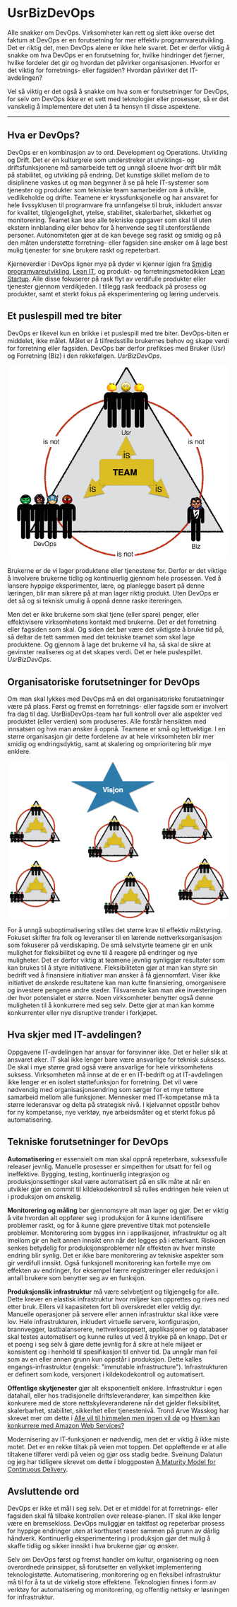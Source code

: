 # UsrBizDevOps

Alle snakker om DevOps. Virksomheter kan rett og slett ikke overse det faktum at DevOps er en forutsetning for mer effektiv programvareutvikling. Det er riktig det, men DevOps alene er ikke hele svaret. Det er derfor viktig å snakke om hva DevOps er en forutsetning for, hvilke hindringer det fjerner, hvilke fordeler det gir og hvordan det påvirker organisasjonen. Hvorfor er det viktig for forretnings- eller fagsiden? Hvordan påvirker det IT-avdelingen?

Vel så viktig er det også å snakke om hva som er forutsetninger for DevOps, for selv om DevOps ikke er et sett med teknologier eller prosesser, så er det vanskelig å implementere det uten å ta hensyn til disse aspektene.

---

## Hva er DevOps?
DevOps er en kombinasjon av to ord. Development og Operations. Utvikling og Drift. Det er en kulturgreie som understreker at utviklings- og driftsfunksjonene må samarbeide tett og unngå siloene hvor drift blir målt på stabilitet, og utvikling på endring. Det kunstige skillet mellom de to disiplinene vaskes ut og man begynner å se på hele IT-systemer som tjenester og produkter som tekniske team samarbeider om å utvikle, vedlikeholde og drifte. Teamene er kryssfunksjonelle og har ansvaret for hele livssyklusen til programvare fra unnfangelse til bruk, inkludert ansvar for kvalitet, tilgjengelighet, ytelse, stabilitet, skalerbarhet, sikkerhet og monitorering. Teamet kan løse alle tekniske oppgaver som skal til uten ekstern innblanding eller behov for å henvende seg til utenforstående personer. Autonomiteten gjør at de kan bevege seg raskt og smidig og på den måten understøtte forretning- eller fagsiden sine ønsker om å lage best mulig tjenester for sine brukere raskt og repeterbart.

Kjerneverdier i DevOps ligner mye på dyder vi kjenner igjen fra [Smidig programvareutvikling](http://www.agilemanifesto.org/iso/no/), [Lean IT](https://en.wikipedia.org/wiki/Lean_IT), og produkt- og forretningsmetodikken [Lean Startup](http://theleanstartup.com/principles). Alle disse fokuserer på rask flyt av verdifulle produkter eller tjenester gjennom verdikjeden. I tillegg rask feedback på prosess og produkter, samt et sterkt fokus på eksperimentering og læring underveis. 

## Et puslespill med tre biter
DevOps er likevel kun en brikke i et puslespill med tre biter. DevOps-biten er middelet, ikke målet. Målet er å tilfredsstille brukernes behov og skape verdi for forretning eller fagsiden. DevOps bør derfor prefikses med Bruker (Usr) og Forretning (Biz) i den rekkefølgen. *UsrBizDevOps*.

![UsrBizDevOps-team](https://github.com/steinim/writings/raw/master/images/usrbizdevops-team.png)

Brukerne er de vi lager produktene eller tjenestene for. Derfor er det viktige å involvere brukerne tidlig og kontinuerlig gjennom hele prosessen. Ved å lansere hyppige eksperimenter, lære, og planlegge basert på denne læringen, blir man sikrere på at man lager riktig produkt. Uten DevOps er det så og si teknisk umulig å oppnå denne raske itereringen.

Men det er ikke brukerne som skal tjene (eller spare) penger, eller effektivisere virksomhetens kontakt med brukerne. Det er det forretning eller fagsiden som skal. Og siden det bør være det viktigste å bruke tid på, så deltar de tett sammen med det tekniske teamet som skal lage produktene. Og gjennom å lage det brukerne vil ha, så skal de sikre at gevinster realiseres og at det skapes verdi. Det er hele puslespillet. *UsrBizDevOps*.

## Organisatoriske forutsetninger for DevOps
Om man skal lykkes med DevOps må en del organisatoriske forutsetninger være på plass. Først og fremst en forretnings- eller fagside som er involvert fra dag til dag. UsrBisDevOps-team har full kontroll over alle aspekter ved produktet (eller verdien) som produseres. Alle forstår hensikten med innsatsen og hva man ønsker å oppnå. Teamene er små og lettvektige. I en større organisasjon gir dette fordelene av at hele virksomheten blir mer smidig og endringsdyktig, samt at skalering og omprioritering blir mye enklere.

![UsrBizDevOps-org](https://github.com/steinim/writings/raw/master/images/usrbizdevops-org.png)

For å unngå suboptimalisering stilles det større krav til effektiv målstyring. Fokuset skifter fra folk og leveranser til en lærende nettverksorganisasjon som fokuserer på verdiskaping. De små selvstyrte teamene gir en unik mulighet for fleksibilitet og evne til å reagere på endringer og nye muligheter. Det er derfor viktig at teamene jevnlig synliggjør resultater som kan brukes til å styre initiativene. Fleksibiliteten gjør at man kan styre sin bedrift ved å finansiere initiativer man ønsker å få gjennomført. Viser ikke initiativet de ønskede resultatene kan man kutte finansiering, omorganisere og investere pengene andre steder. Tilsvarende kan man øke investeringen der hvor potensialet er større. Noen virksomheter benytter også denne muligheten til å konkurrere med seg selv. Dette gjør at man kan komme konkurrenter eller nye disruptive trender i forkjøpet.

## Hva skjer med IT-avdelingen?
Oppgavene IT-avdelingen har ansvar for forsvinner ikke. Det er heller slik at ansvaret øker. IT skal ikke lenger bare være ansvarlige for teknisk suksess. De skal i mye større grad også være ansvarlige for hele virksomhetens suksess. Virksomheten må innse at de er en IT-bedrift og at IT-avdelingen ikke lenger er en isolert støttefunksjon for forretning. Det vil være nødvendig med organisasjonsendring som sørger for et mye tettere samarbeid mellom alle funksjoner. Mennesker med IT-kompetanse må ta større lederansvar og delta på strategisk nivå. I kjølvannet oppstår behov for ny kompetanse, nye verktøy, nye arbeidsmåter og et sterkt fokus på automatisering.

## Tekniske forutsetninger for DevOps
**Automatisering** er essensielt om man skal oppnå repeterbare, suksessfulle releaser jevnlig. Manuelle prosesser er simpelthen for utsatt for feil og ineffektive. Bygging, testing, kontinuerlig integrasjon og produksjonssettinger skal være automatisert på en slik måte at når en utvikler gjør en commit til kildekodekontroll så rulles endringen hele veien ut i produksjon om ønskelig.

**Monitorering og måling** bør gjennomsyre alt man lager og gjør. Det er viktig å vite hvordan alt oppfører seg i produksjon for å kunne identifisere problemer raskt, og for å kunne gjøre preventive tiltak mot potensielle problemer. Monitorering som bygges inn i applikasjoner, infrastruktur og alt imellom gir en helt annen innsikt enn når det legges på i etterkant. Risikoen senkes betydelig for produksjonsproblemer når effekten av hver minste endring blir synlig. Det er ikke bare monitorering av tekniske aspekter som gir verdifull innsikt. Også funksjonell monitorering kan fortelle mye om effekten av endringer, for eksempel færre registreringer eller reduksjon i antall brukere som benytter seg av en funksjon.

**Produksjonslik infrastruktur** må være selvbetjent og tilgjengelig for alle. Dette krever en elastisk infrastruktur hvor miljøer kan opprettes og rives ned etter bruk. Ellers vil kapasiteten fort bli overskredet eller veldig dyr. Manuelle operasjoner på servere eller annen infrastruktur skal ikke være lov. Hele infrastrukturen, inkludert virtuelle servere, konfigurasjon, brannvegger, lastbalanserere, nettverksoppsett, applikasjoner og databaser skal testes automatisert og kunne rulles ut ved å trykke på en knapp. Det er et poeng i seg selv å gjøre dette jevnlig for å sikre at hele miljøet er konsistent og i henhold til spesifikasjon til enhver tid. Da unngår man feil som av en eller annen grunn kun oppstår i produksjon. Dette kalles engangs-infrastruktur (engelsk: "immutable infrastructure"). Infrastrukturen er definert som kode, versjonert i kildekodekontroll og automatisert.

**Offentlige skytjenester** gjør alt eksponentielt enklere. Infrastruktur i egen datahall, eller hos tradisjonelle driftsleverandører, kan simpelthen ikke konkurere med de store nettskyleverandørene når det gjelder fleksibilitet, skalerbarhet, stabilitet, sikkerhet eller tjenestenivå. Trond Arve Wasskog har skrevet mer om dette i [Alle vil til himmelen men ingen vil dø](http://open.bekk.no/maskinvare-blir-mjukvare) og [Hvem kan konkurrere med Amazon Web Services?](https://open.bekk.no/hvem-kan-konkurrere-med-amazon-web-services)

Modernisering av IT-funksjonen er nødvendig, men det er viktig å ikke miste motet. Det er en rekke tiltak på veien mot toppen. Det oppløftende er at alle tiltakene tilfører verdi på veien og gjør oss stadig bedre. Sveinung Dalatun og jeg har tidligere skrevet om dette i bloggposten [A Maturity Model for Continuous Delivery](https://open.bekk.no/a-maturity-model-for-continuous-delivery).

## Avsluttende ord
DevOps er ikke et mål i seg selv. Det er et middel for at forretnings- eller fagsiden skal få tilbake kontrollen over release-planen. IT skal ikke lenger være en bremsekloss. DevOps muliggjør en taktfast og repeterbar prosess for hyppige endringer uten at korthuset raser sammen på grunn av dårlig håndverk. Kontinuerlig eksperimentering i produksjon gjør det mulig å skaffe tidlig og sikker innsikt i hva brukerne gjør og ønsker.

Selv om DevOps først og fremst handler om kultur, organisering og noen overordnede prinsipper, så forutsetter en vellykket implementering teknologistøtte. Automatisering, monitorering og en fleksibel infrastruktur må til for å ta ut de virkelig store effektene. Teknologien finnes i form av verktøy for automatisering og monitorering, og offentlig nettsky er løsningen for infrastruktur.

